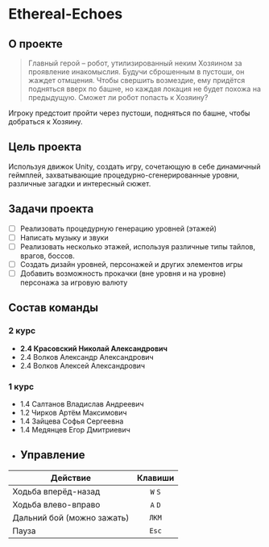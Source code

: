 # Ethereal-Echoes
## О проекте
>Главный герой – робот, утилизированный неким Хозяином за проявление инакомыслия. Будучи сброшенным в пустоши, он жаждет отмщения. Чтобы свершить возмездие, ему придётся подняться вверх по башне, но каждая локация не будет похожа на предыдущую.
Сможет ли робот попасть к Хозяину?

Игроку предстоит пройти через пустоши, подняться по башне, чтобы добраться к Хозяину. 

## Цель проекта
Используя движок Unity, создать игру, сочетающую в себе динамичный геймплей, захватывающие процедурно-сгенерированные уровни, различные загадки и интересный сюжет.
## Задачи проекта
- [ ] Реализовать процедурную генерацию уровней (этажей)
- [ ] Написать музыку и звуки
- [ ] Реализовать несколько этажей, используя различные типы тайлов, врагов, боссов.
- [ ] Создать дизайн уровней, персонажей и других элементов игры
- [ ] Добавить возможность прокачки (вне уровня и на уровне) персонажа за игровую валюту
## Состав команды
### 2 курс
* **2.4 Красовский Николай Александрович**
* 2.4 Волков Александр Александрович
* 2.4 Волков Алексей Александрович
### 1 курс
* 1.4 Салтанов Владислав Андреевич
* 1.2 Чирков Артём Максимович
* 1.4 Зайцева Софья Сергеевна
* 1.4 Медянцев Егор Дмитриевич
* ## Управление
| Действие  | Клавиши |
| --- | :---: |
| Ходьба вперёд-назад  |`W` `S`|
| Ходьба влево-вправо  |`A` `D`|
| Дальний бой (можно зажать)  | `ЛКМ` |
| Пауза | `Esc` |

